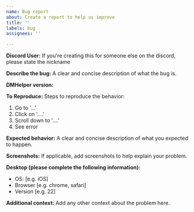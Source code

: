 ```yaml
---
name: Bug report
about: Create a report to help us improve
title: ''
labels: bug
assignees: ''

---
```


**Discord User:**
If you're creating this for someone else on the discord, please state the nickname

**Describe the bug:**
A clear and concise description of what the bug is.

**DMHelper version:**

**To Reproduce:**
Steps to reproduce the behavior:
1. Go to '...'
2. Click on '....'
3. Scroll down to '....'
4. See error

**Expected behavior:**
A clear and concise description of what you expected to happen.

**Screenshots:**
If applicable, add screenshots to help explain your problem.

**Desktop (please complete the following information):**
 - OS: [e.g. iOS]
 - Browser [e.g. chrome, safari]
 - Version [e.g. 22]

**Additional context:**
Add any other context about the problem here.
